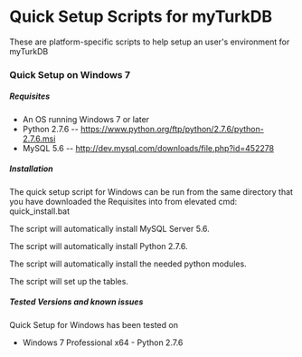 Quick Setup Scripts for myTurkDB
========

These are platform-specific scripts to help setup an user's environment for myTurkDB

### Quick Setup on Windows 7

##### Requisites

+ An OS running Windows 7 or later
+ Python 2.7.6 -- https://www.python.org/ftp/python/2.7.6/python-2.7.6.msi 
+ MySQL 5.6 -- http://dev.mysql.com/downloads/file.php?id=452278

##### Installation

The quick setup script for Windows can be run from the same directory that you have downloaded the Requisites into from elevated cmd: quick_install.bat

The script will automatically install MySQL Server 5.6.

The script will automatically install Python 2.7.6.

The script will automatically install the needed python modules.

The script will set up the tables.


##### Tested Versions and known issues

Quick Setup for Windows has been tested on

+ Windows 7 Professional x64 - Python 2.7.6


